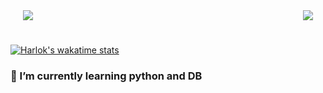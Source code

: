 <div align="center" style="display: flex; justify-content: space-between; margin: 0 20px;">
  <a href="https://github.com/anuraghazra/github-readme-stats">
    <img src="https://github-readme-stats.vercel.app/api?username=tarou-imokenpi&hide=contribs&show_icons=true&theme=transparent"/>
  </a>
  <a href="https://github.com/anuraghazra/convoychat">
    <img src="https://github-readme-stats.vercel.app/api/top-langs/?username=tarou-imokenpi&theme=transparent"/>
  </a>
</div>
<h1></h1>

[![Harlok's wakatime stats](https://github-readme-stats.vercel.app/api/wakatime?username=tarouimokenpi&layout=compact)](https://github.com/anuraghazra/github-readme-stats)

### 🌱 I’m currently learning python and DB




<!--
**tarou-imokenpi/tarou-imokenpi** is a ✨ _special_ ✨ repository because its `README.md` (this file) appears on your GitHub profile.

Here are some ideas to get you started:

- 🔭 I’m currently working on ...
- 🌱 I’m currently learning ...
- 👯 I’m looking to collaborate on ...
- 🤔 I’m looking for help with ...
- 💬 Ask me about ...
- 📫 How to reach me: ...
- 😄 Pronouns: ...
- ⚡ Fun fact: ...
-->
